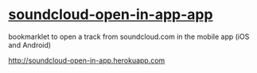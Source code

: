 # [soundcloud-open-in-app-app](http://soundcloud-open-in-app.herokuapp.com)


bookmarklet to open a track from soundcloud.com in the mobile app (iOS and Android)

<http://soundcloud-open-in-app.herokuapp.com>